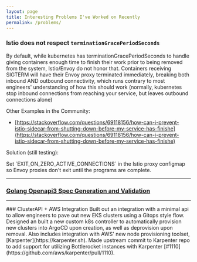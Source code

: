```yaml
---
layout: page
title: Interesting Problems I've Worked on Recently
permalink: /problems/
---
```


### Istio does not respect `terminationGracePeriodSeconds`
By default, while kubernetes has terminationGracePeriodSeconds to handle giving containers enough time to finish their work prior to being removed from the system, Istio/Envoy do not honor that. Containers receiving SIGTERM will have their Envoy proxy terminated immediately, breaking both inbound AND outbound connectivity, which runs contrary to most engineers' understanding of how this should work (normally, kubernetes stop inbound connections from reaching your service, but leaves outbound connections alone)

Other Examples in the Community:
* [https://stackoverflow.com/questions/69118156/how-can-i-prevent-istio-sidecar-from-shutting-down-before-my-service-has-finishe](https://stackoverflow.com/questions/69118156/how-can-i-prevent-istio-sidecar-from-shutting-down-before-my-service-has-finishe)

<div class="chroma">
<p class="solution">Solution (still testing):</p>
Set `EXIT_ON_ZERO_ACTIVE_CONNECTIONS` in the Istio proxy configmap so Envoy proxies don't exit until the programs are complete.
</div>
<hr />
<h3><a href='https://github.com/rayterrill/go_openapi3_examples'>Golang Openapi3 Spec Generation and Validation</a></h3>
<hr />
### ClusterAPI + AWS Integration
Built out an integration with a minimal api to allow engineers to pave out new EKS clusters using a Gitops style flow. Designed an built a new custom k8s controller to automatically provision new clusters into ArgoCD upon creation, as well as deprovision upon removal. Also includes integration with AWS' new node provisioning toolset, [Karpenter](https://karpenter.sh). Made upstream commit to Karpenter repo to add support for utilizing Bottlerocket instances with Karpenter [#1110](https://github.com/aws/karpenter/pull/1110).
